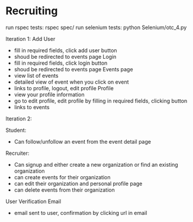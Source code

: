 Recruiting
==========

run rspec tests: rspec spec/
run selenium tests: python Selenium/otc_4.py

Iteration 1:
Add User
- fill in required fields, click add user button
- shoud be redirected to events page
Login
- fill in required fields, click login button
- shoud be redirected to events page
Events page
- view list of events
- detailed view of event when you click on event
- links to profile, logout, edit profile
Profile
- view your profile information
- go to edit profile, edit profile by filling in required fields, clicking button
- links to events

Iteration 2:

Student:
-	Can follow/unfollow an event from the event detail page

Recruiter:
-	Can signup and either create a new organization or find an existing organization
-	can create events for their organization
-	can edit their organization and personal profile page
-	can delete events from their organization

User Verification Email
-	email sent to user, confirmation by clicking url in email
